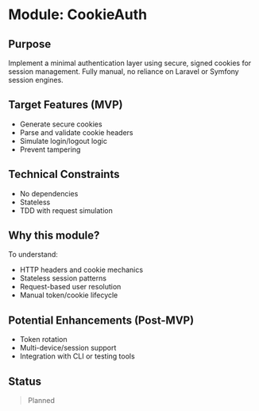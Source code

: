 # Module: CookieAuth

## Purpose
Implement a minimal authentication layer using secure, signed cookies for session management. Fully manual, no reliance on Laravel or Symfony session engines.

## Target Features (MVP)
- Generate secure cookies
- Parse and validate cookie headers
- Simulate login/logout logic
- Prevent tampering

## Technical Constraints
- No dependencies
- Stateless
- TDD with request simulation

## Why this module?
To understand:
- HTTP headers and cookie mechanics
- Stateless session patterns
- Request-based user resolution
- Manual token/cookie lifecycle

## Potential Enhancements (Post-MVP)
- Token rotation
- Multi-device/session support
- Integration with CLI or testing tools

## Status
> Planned
